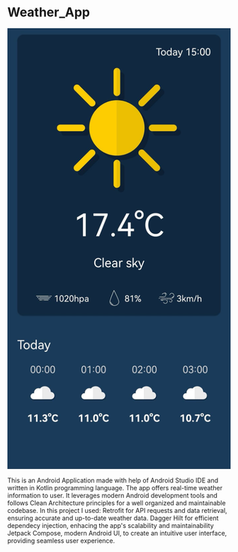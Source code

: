 # Weather_App

![Screenshot](Weather_App_Interface.jpg)

This is an Android Application made with help of Android Studio IDE  and written in Kotlin programming language. The app offers real-time weather information to user. It leverages modern Android development tools and follows Clean Architecture principles for a well organized and maintainable codebase.
In this project I used:
  Retrofit for API requests and data retrieval, ensuring accurate and up-to-date weather data.
  Dagger Hilt for efficient dependecy injection, enhacing the app's scalability and maintainability
  Jetpack Compose, modern Android UI, to create an intuitive user interface, providing seamless user experience.


